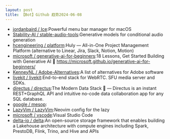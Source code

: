 ```yaml
---
layout: post
title: 【Bot】Github 趋势2024-06-08
---
```


* [jordanbaird / Ice](https://github.com/jordanbaird/Ice):Powerful menu bar manager for macOS
* [Stability-AI / stable-audio-tools](https://github.com/Stability-AI/stable-audio-tools):Generative models for conditional audio generation
* [hcengineering / platform](https://github.com/hcengineering/platform):Huly — All-in-One Project Management Platform (alternative to Linear, Jira, Slack, Notion, Motion)
* [microsoft / generative-ai-for-beginners](https://github.com/microsoft/generative-ai-for-beginners):18 Lessons, Get Started Building with Generative AI 🔗 https://microsoft.github.io/generative-ai-for-beginners/
* [KenneyNL / Adobe-Alternatives](https://github.com/KenneyNL/Adobe-Alternatives):A list of alternatives for Adobe software
* [livekit / livekit](https://github.com/livekit/livekit):End-to-end stack for WebRTC. SFU media server and SDKs.
* [directus / directus](https://github.com/directus/directus):The Modern Data Stack 🐰 — Directus is an instant REST+GraphQL API and intuitive no-code data collaboration app for any SQL database.
* [google / mesop](https://github.com/google/mesop):
* [LazyVim / LazyVim](https://github.com/LazyVim/LazyVim):Neovim config for the lazy
* [microsoft / vscode](https://github.com/microsoft/vscode):Visual Studio Code
* [delta-io / delta](https://github.com/delta-io/delta):An open-source storage framework that enables building a Lakehouse architecture with compute engines including Spark, PrestoDB, Flink, Trino, and Hive and APIs
